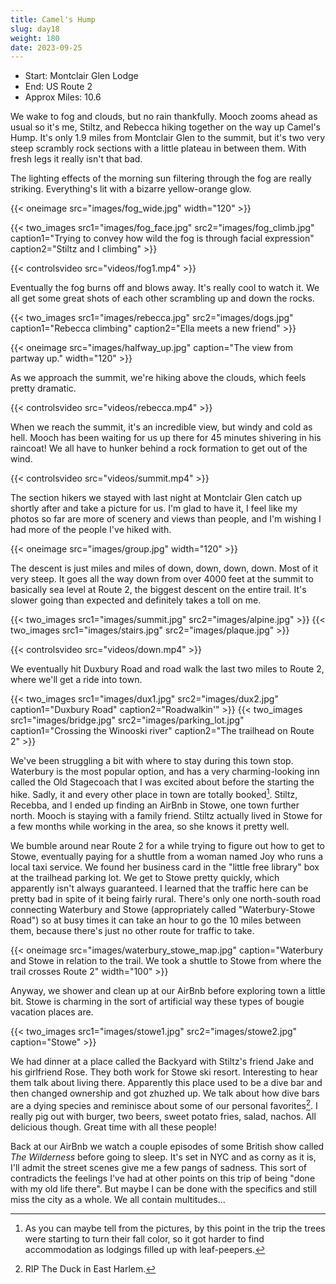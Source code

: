 ```yaml
---
title: Camel's Hump
slug: day18
weight: 180
date: 2023-09-25
---
```


- Start: Montclair Glen Lodge
- End: US Route 2
- Approx Miles: 10.6

We wake to fog and clouds, but no rain thankfully. Mooch zooms ahead as usual so it's me, Stiltz, and Rebecca hiking together on the way up Camel's Hump. It's only 1.9 miles from Montclair Glen to the summit, but it's two very steep scrambly rock sections with a little plateau in between them. With fresh legs it really isn't that bad.

The lighting effects of the morning sun filtering through the fog are really striking. Everything's lit with a bizarre yellow-orange glow.

{{< oneimage src="images/fog_wide.jpg" width="120" >}}

{{< two_images src1="images/fog_face.jpg" src2="images/fog_climb.jpg" caption1="Trying to convey how wild the fog is through facial expression" caption2="Stiltz and I climbing" >}}

{{< controlsvideo src="videos/fog1.mp4" >}}

Eventually the fog burns off and blows away. It's really cool to watch it. We all get some great shots of each other scrambling up and down the rocks.

{{< two_images src1="images/rebecca.jpg" src2="images/dogs.jpg" caption1="Rebecca climbing" caption2="Ella meets a new friend" >}}

{{< oneimage src="images/halfway_up.jpg" caption="The view from partway up." width="120" >}}

As we approach the summit, we're hiking above the clouds, which feels pretty dramatic.

{{< controlsvideo src="videos/rebecca.mp4" >}}

When we reach the summit, it's an incredible view, but windy and cold as hell. Mooch has been waiting for us up there for 45 minutes shivering in his raincoat! We all have to hunker behind a rock formation to get out of the wind.

{{< controlsvideo src="videos/summit.mp4" >}}

The section hikers we stayed with last night at Montclair Glen catch up shortly after and take a picture for us. I'm glad to have it, I feel like my photos so far are more of scenery and views than people, and I'm wishing I had more of the people I've hiked with.

{{< oneimage src="images/group.jpg" width="120" >}}

The descent is just miles and miles of down, down, down, down. Most of it very steep. It goes all the way down from over 4000 feet at the summit to basically sea level at Route 2, the biggest descent on the entire trail. It's slower going than expected and definitely takes a toll on me.

{{< two_images src1="images/summit.jpg" src2="images/alpine.jpg" >}}
{{< two_images src1="images/stairs.jpg" src2="images/plaque.jpg" >}}

{{< controlsvideo src="videos/down.mp4" >}}

We eventually hit Duxbury Road and road walk the last two miles to Route 2, where we'll get a ride into town.

{{< two_images src1="images/dux1.jpg" src2="images/dux2.jpg" caption1="Duxbury Road" caption2="Roadwalkin'" >}}
{{< two_images src1="images/bridge.jpg" src2="images/parking_lot.jpg" caption1="Crossing the Winooski river" caption2="The trailhead on Route 2" >}}


We've been struggling a bit with where to stay during this town stop. Waterbury is the most popular option, and has a very charming-looking inn called the Old Stagecoach that I was excited about before the starting the hike. Sadly, it and every other place in town are totally booked[^1]. Stiltz, Recebba, and I ended up finding an AirBnb in Stowe, one town further north. Mooch is staying with a family friend. Stiltz actually lived in Stowe for a few months while working in the area, so she knows it pretty well.

We bumble around near Route 2 for a while trying to figure out how to get to Stowe, eventually paying for a shuttle from a woman named Joy who runs a local taxi service. We found her business card in the "little free library" box at the trailhead parking lot. We get to Stowe pretty quickly, which apparently isn't always guaranteed. I learned that the traffic here can be pretty bad in spite of it being fairly rural. There's only one north-south road connecting Waterbury and Stowe (appropriately called "Waterbury-Stowe Road") so at busy times it can take an hour to go the 10 miles between them, because there's just no other route for traffic to take.

{{< oneimage src="images/waterbury_stowe_map.jpg" caption="Waterbury and Stowe in relation to the trail. We took a shuttle to Stowe from where the trail crosses Route 2" width="100" >}}


Anyway, we shower and clean up at our AirBnb before exploring town a little bit. Stowe is charming in the sort of artificial way these types of bougie vacation places are.

{{< two_images src1="images/stowe1.jpg" src2="images/stowe2.jpg" caption="Stowe" >}}

We had dinner at a place called the Backyard with Stiltz's friend Jake and his girlfriend Rose. They both work for Stowe ski resort. Interesting to hear them talk about living there. Apparently this place used to be a dive bar and then changed ownership and got zhuzhed up. We talk about how dive bars are a dying species and reminisce about some of our personal favorites[^2]. I really pig out with burger, two beers, sweet potato fries, salad, nachos. All delicious though. Great time with all these people!

Back at our AirBnb we watch a couple episodes of some British show called *The Wilderness* before going to sleep. It's set in NYC and as corny as it is, I'll admit the street scenes give me a few pangs of sadness. This sort of contradicts the feelings I've had at other points on this trip of being "done with my old life there". But maybe I can be done with the specifics and still miss the city as a whole. We all contain multitudes...

[^1]: As you can maybe tell from the pictures, by this point in the trip the trees were starting to turn their fall color, so it got harder to find accommodation as lodgings filled up with leaf-peepers.
[^2]: RIP The Duck in East Harlem.
